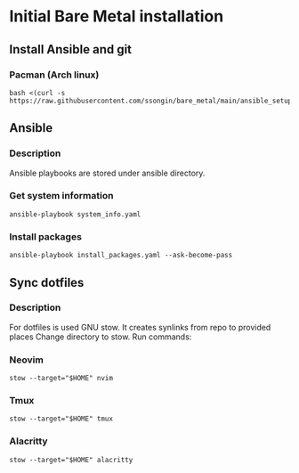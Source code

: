 # Initial Bare Metal installation

## Install Ansible and git

### Pacman (Arch linux)

```console
bash <(curl -s https://raw.githubusercontent.com/ssongin/bare_metal/main/ansible_setup/pacman.sh)
```

## Ansible

### Description

Ansible playbooks are stored under ansible directory. 

### Get system information

```console
ansible-playbook system_info.yaml
```

### Install packages

```console
ansible-playbook install_packages.yaml --ask-become-pass
```

## Sync dotfiles

### Description
For dotfiles is used GNU stow. It creates synlinks from repo to provided places
Change directory to stow. Run commands:

### Neovim

```console
stow --target="$HOME" nvim
```

### Tmux

```console
stow --target="$HOME" tmux
```

### Alacritty 

```console
stow --target="$HOME" alacritty
```
